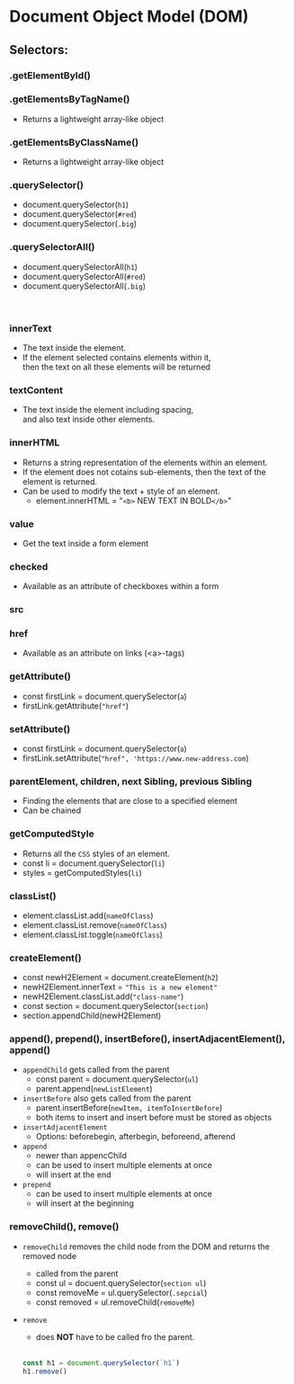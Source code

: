 # Document Object Model (DOM)

## Selectors:

### .getElementById()

### .getElementsByTagName()

- Returns a lightweight array-like object
  
### .getElementsByClassName()

- Returns a lightweight array-like object

### .querySelector()

  * document.querySelector(`h1`)
  * document.querySelector(`#red`)
  * document.querySelector(`.big`)

### .querySelectorAll()

  * document.querySelectorAll(`h1`)
  * document.querySelectorAll(`#red`)
  * document.querySelectorAll(`.big`)
<br><br><br>

### innerText

- The text inside the element.
- If the element selected contains elements within it, <br>
  then the text on all these elements will be returned

### textContent

- The text inside the element including spacing, <br>
  and also text inside other elements.

### innerHTML

- Returns a string representation of the elements within an element.
- If the element does not cotains sub-elements, then the text
  of the element is returned.
- Can be used to modify the text + style of an element.
  - element.innerHTML = "`<b>` NEW TEXT IN BOLD`</b>`"

### value

- Get the text inside a form element

### checked

- Available as an attribute of checkboxes within a form

### src

### href

- Available as an attribute on links (\<a>-tags)

### getAttribute()

- const firstLink = document.querySelector(`a`)
- firstLink.getAttribute(`"href"`)

### setAttribute()

- const firstLink = document.querySelector(`a`)
- firstLink.setAttribute(`"href", 'https://www.new-address.com`)

### parentElement, children, next Sibling, previous Sibling

- Finding the elements that are close to a specified element
- Can be chained

### getComputedStyle

- Returns all the `CSS` styles of an element.
- const li = document.querySelector(`li`)
- styles = getComputedStyles(`li`)

### classList()

- element.classList.add(`nameOfClass`)
- element.classList.remove(`nameOfClass`)
- element.classList.toggle(`nameOfClass`)

### createElement()

- const newH2Element = document.createElement(`h2`)
- newH2Element.innerText = `"This is a new element"`
- newH2Element.classList.add(`"class-name"`)
- const section = document.querySelector(`section`)
- section.appendChild(newH2Element)

### append(), prepend(), insertBefore(), insertAdjacentElement(), append()

- `appendChild` gets called from the parent
  - const parent = document.querySelector(`ul`)
  - parent.append(`newListElement`)
- `insertBefore` also gets called from the parent
  - parent.insertBefore(`newItem, itemToInsertBefore`)
  - both items to insert and insert before must be stored as objects
- `insertAdjacentElement`
  - Options: beforebegin, afterbegin, beforeend, afterend
- `append`
  - newer than appencChild
  - can be used to insert multiple elements at once
  - will insert at the end
- `prepend`
  - can be used to insert multiple elements at once
  - will insert at the beginning

### removeChild(), remove()

- `removeChild` removes the child node from the DOM and returns the removed node
  - called from the parent
  - const ul = docuent.querySelector(`section ul`)
  - const removeMe = ul.querySelector(`.sepcial`)
  - const removed = ul.removeChild(`removeMe`) 

- `remove` 
  - does **NOT** have to be called fro the parent.
  <br><br>

  ```js
  const h1 = document.querySelector(`h1`)
  h1.remove()
  ```
